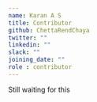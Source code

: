 ```yaml
---
name: Karan A S
title: Contributor
github: ChettaRendChaya
twitter: ""
linkedin: ""
slack: ""
joining_date: ""
role : contributor
---
```


Still waiting for this
